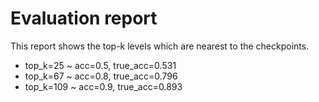 # Evaluation report
This report shows the top-k levels which are nearest to the checkpoints.
+ top_k=25 ~ acc=0.5, true_acc=0.531
+ top_k=67 ~ acc=0.8, true_acc=0.796
+ top_k=109 ~ acc=0.9, true_acc=0.893
